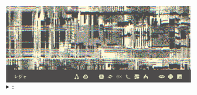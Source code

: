 <img src="./banner.png">
<details><summary> :: </summary>
<!--START_SECTION:waka-->

```rust
From: 09 August 2024 - To: 29 August 2024

Total Time: 69 hrs 4 mins

Python                     16 hrs 36 mins  █████▒░░░░░░░░░░░░░░░░░░░   21.24 %
PHP                        10 hrs 1 min    ███▒░░░░░░░░░░░░░░░░░░░░░   12.82 %
Other                      9 hrs 6 mins    ███░░░░░░░░░░░░░░░░░░░░░░   11.65 %
```

<!--END_SECTION:waka-->
</details
